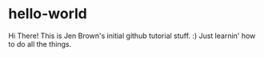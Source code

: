 # hello-world
Hi There! 
This is Jen Brown's initial github tutorial stuff. :)
Just learnin' how to do all the things. 
